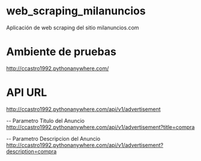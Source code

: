 # web_scraping_milanuncios
Aplicación de web scraping del sitio milanuncios.com

# Ambiente de pruebas
http://ccastro1992.pythonanywhere.com/

# API URL
http://ccastro1992.pythonanywhere.com/api/v1/advertisement

-- Parametro Titulo del Anuncio
http://ccastro1992.pythonanywhere.com/api/v1/advertisement?title=compra

-- Parametro Descripcion del Anuncio
http://ccastro1992.pythonanywhere.com/api/v1/advertisement?description=compra
